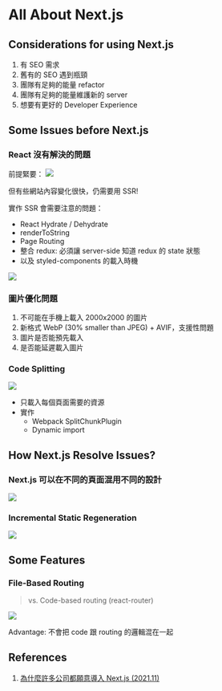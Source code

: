 # All About Next.js 

## Considerations for using Next.js

1. 有 SEO 需求
2. 舊有的 SEO 遇到瓶頸
3. 團隊有足夠的能量 refactor
4. 團隊有足夠的能量維護新的 server
5. 想要有更好的 Developer Experience

## Some Issues before Next.js

### React 沒有解決的問題

前提緊要：
![](https://i.imgur.com/rA5BYdj.png)

但有些網站內容變化很快，仍需要用 SSR!

實作 SSR 會需要注意的問題：

- React Hydrate / Dehydrate
- renderToString
- Page Routing
- 整合 redux: 必須讓 server-side 知道 redux 的 state 狀態
- 以及 styled-components 的載入時機

![](https://i.imgur.com/Sz6HnMW.png)

### 圖片優化問題

1. 不可能在手機上載入 2000x2000 的圖片
2. 新格式 WebP (30% smaller than JPEG) + AVIF，支援性問題
3. 圖片是否能預先載入
4. 是否能延遲載入圖片

### Code Splitting 

![](https://i.imgur.com/BhsDE3X.png)

- 只載入每個頁面需要的資源
- 實作
    - Webpack SplitChunkPlugin
    - Dynamic import

## How Next.js Resolve Issues?

### Next.js 可以在不同的頁面混用不同的設計

![](https://i.imgur.com/HkG8y17.png)

### Incremental Static Regeneration

![](https://i.imgur.com/rVyaQvX.png)

## Some Features

### File-Based Routing

> vs. Code-based routing (react-router)

![](https://i.imgur.com/onE7KY7.png)

Advantage: 不會把 code 跟 routing 的邏輯混在一起

## References

1. [為什麼許多公司都願意導入 Next.js (2021.11)](https://hackmd.io/@JSDC-tw/2021conference/%2FOMXdYdetSa6p275qTiUlNQ)
